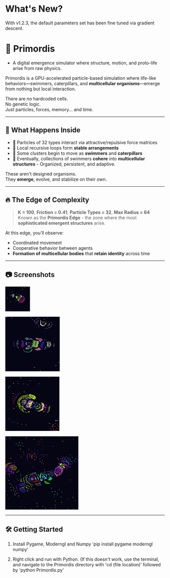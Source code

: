 # What's New?

With v1.2.3, the default parameters set has been fine tuned via gradient descent.

# 🧬 Primordis

- A digital emergence simulator where structure, motion, and proto-life arise from raw physics.

Primordis is a GPU-accelerated particle-based simulation where life-like behaviors—swimmers, caterpillars, and **multicellular organisms**—emerge from nothing but local interaction.

There are no hardcoded cells.  
No genetic logic.  
Just particles, forces, memory... and time.

---

## 🌌 What Happens Inside

- 💠 Particles of 32 types interact via attractive/repulsive force matrices
- 🔁 Local recursive loops form **stable arrangements**
- 🐛 Some clusters begin to move as **swimmers** and **caterpillars**
- 🧬 Eventually, collections of swimmers **cohere** into **multicellular structures** - Organized, persistent, and adaptive.

These aren't designed organisms.  
They **emerge**, evolve, and stabilize on their own.

---

## 🔥 The Edge of Complexity

> **K = 100**, **Friction = 0.41**, **Particle Types = 32**, **Max Radius = 64**  
> Known as the **Primordis Edge** - the zone where the most **sophisticated emergent structures** arise.

At this edge, you'll observe:
- Coordinated movement
- Cooperative behavior between agents
- **Formation of multicellular bodies** that **retain identity** across time

---

## 📷 Screenshots

![Swimmer](Atlas/swimmer.png)

![Multicellular Form](Atlas/multicell.png)

![Caterpillar](Atlas/caterpillar.png)

![Macro Organism](Atlas/macroorganism.png)

---

## 🛠 Getting Started

1. Install Pygame, Moderngl and Numpy
'pip install pygame moderngl numpy'

2. Right click and run with Python. (If this doesn't work, use the terminal, and navigate to the Primordis directory with 'cd (file location)' followed by 'python Primordis.py'
